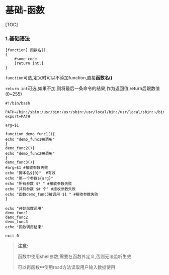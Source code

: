 # 基础-函数

[TOC]



### 1.基础语法

```shell
[function] 函数名()
{
    #some code
    [return int;]
}
```

`function`可选,定义时可以不添加function,直接**函数名()**

`return int`可选,如果不加,则将最后一条命令的结果,作为返回值,return后跟数值(0~255)



```shell
#!/bin/bash

PATH=/bin:/sbin:/usr/bin:/usr/sbin:/usr/local/bin:/usr/local/sbin:~/bin:
export=PATH

arg=$1

function demo_func1(){
echo "demo_func1被调用"
}
demo_func2(){
echo "demo_func2被调用"
}
demo_func3(){
#arg=$1 #接收参数失败
echo "脚本名${0}"	#有效
echo "第一个参数${arg}"
echo "所有参数 $* " #接收参数失败
echo "共有参数 $# 个" #接收参数失败
echo "函数demo_func3被调用 $1 " #接收参数失败
}

echo "开始函数调用"
demo_func1
demo_func2
demo_func3
echo "函数调用结束"

exit 0
```



> **注意:**
>
> 函数中使用shell参数,需要在函数外定义,否则无法监听生效
>
> 可以再函数中使用read方法读取用户输入数据使用

